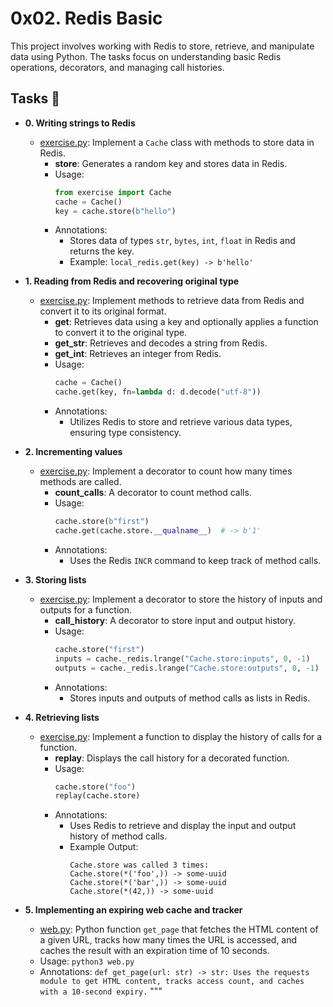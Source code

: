 # 0x02. Redis Basic

This project involves working with Redis to store, retrieve, and manipulate data using Python. The tasks focus on understanding basic Redis operations, decorators, and managing call histories.

## Tasks :page_with_curl:

* **0. Writing strings to Redis**
  * [exercise.py](./exercise.py): Implement a `Cache` class with methods to store data in Redis.
    * **store**: Generates a random key and stores data in Redis.
    * Usage:
      ```python
      from exercise import Cache
      cache = Cache()
      key = cache.store(b"hello")
      ```
    * Annotations:
      * Stores data of types `str`, `bytes`, `int`, `float` in Redis and returns the key.
      * Example: `local_redis.get(key) -> b'hello'`

* **1. Reading from Redis and recovering original type**
  * [exercise.py](./exercise.py): Implement methods to retrieve data from Redis and convert it to its original format.
    * **get**: Retrieves data using a key and optionally applies a function to convert it to the original type.
    * **get_str**: Retrieves and decodes a string from Redis.
    * **get_int**: Retrieves an integer from Redis.
    * Usage:
      ```python
      cache = Cache()
      cache.get(key, fn=lambda d: d.decode("utf-8"))
      ```
    * Annotations:
      * Utilizes Redis to store and retrieve various data types, ensuring type consistency.

* **2. Incrementing values**
  * [exercise.py](./exercise.py): Implement a decorator to count how many times methods are called.
    * **count_calls**: A decorator to count method calls.
    * Usage:
      ```python
      cache.store(b"first")
      cache.get(cache.store.__qualname__)  # -> b'1'
      ```
    * Annotations:
      * Uses the Redis `INCR` command to keep track of method calls.

* **3. Storing lists**
  * [exercise.py](./exercise.py): Implement a decorator to store the history of inputs and outputs for a function.
    * **call_history**: A decorator to store input and output history.
    * Usage:
      ```python
      cache.store("first")
      inputs = cache._redis.lrange("Cache.store:inputs", 0, -1)
      outputs = cache._redis.lrange("Cache.store:outputs", 0, -1)
      ```
    * Annotations:
      * Stores inputs and outputs of method calls as lists in Redis.

* **4. Retrieving lists**
  * [exercise.py](./exercise.py): Implement a function to display the history of calls for a function.
    * **replay**: Displays the call history for a decorated function.
    * Usage:
      ```python
      cache.store("foo")
      replay(cache.store)
      ```
    * Annotations:
      * Uses Redis to retrieve and display the input and output history of method calls.
      * Example Output:
        ```
        Cache.store was called 3 times:
        Cache.store(*('foo',)) -> some-uuid
        Cache.store(*('bar',)) -> some-uuid
        Cache.store(*(42,)) -> some-uuid
        ```

* **5. Implementing an expiring web cache and tracker**
  * [web.py](./web.py): Python function `get_page` that fetches the HTML content of a given URL, tracks how many times the URL is accessed, and caches the result with an expiration time of 10 seconds.
  * Usage: `python3 web.py`
  * Annotations: `def get_page(url: str) -> str: Uses the requests module to get HTML content, tracks access count, and caches with a 10-second expiry.`
"""
